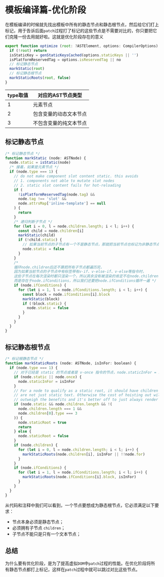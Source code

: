 # 模板编译篇-优化阶段

在模板编译的时候就先找出模板中所有的静态节点和静态根节点，然后给它们打上标记，用于告诉后面`patch`过程打了标记的这些节点是不需要对比的，你只要把它们克隆一份去用就好啦。这就是优化阶段存在的意义

```javascript
export function optimize (root: ?ASTElement, options: CompilerOptions) {
  if (!root) return
  isStaticKey = genStaticKeysCached(options.staticKeys || '')
  isPlatformReservedTag = options.isReservedTag || no
  // 标记静态节点
  markStatic(root)
  // 标记静态根节点
  markStaticRoots(root, false)
}
```



| type取值 | 对应的AST节点类型      |
| -------- | ---------------------- |
| 1        | 元素节点               |
| 2        | 包含变量的动态文本节点 |
| 3        | 不包含变量的纯文本节点 |



## 标记静态节点



```js
/* 标记静态节点 */
function markStatic (node: ASTNode) {
  node.static = isStatic(node)
  /* 接着，如果是元素节点 */
  if (node.type === 1) {
    // do not make component slot content static. this avoids
    // 1. components not able to mutate slot nodes
    // 2. static slot content fails for hot-reloading
    if (
      !isPlatformReservedTag(node.tag) &&
      node.tag !== 'slot' &&
      node.attrsMap['inline-template'] == null
    ) {
      return
    }
    /* 递归判断子节点 */
    for (let i = 0, l = node.children.length; i < l; i++) {
      const child = node.children[i]
      markStatic(child)
      if (!child.static) {
        // 如果当前节点的子节点有一个不是静态节点，那就把当前节点也标记为非静态节点
        node.static = false
      }
    }
    /* 
    循环node.children后还不算把所有子节点都遍历完，
    因为如果当前节点的子节点中有标签带有v-if、v-else-if、v-else等指令时，
    这些子节点在每次渲染时都只渲染一个，所以其余没有被渲染的肯定不在node.children中，
    而是存在于node.ifConditions，所以我们还要把node.ifConditions循环一遍 */
    if (node.ifConditions) {
      for (let i = 1, l = node.ifConditions.length; i < l; i++) {
        const block = node.ifConditions[i].block
        markStatic(block)
        if (!block.static) {
          node.static = false
        }
      }
    }
  }
}
```



## 标记静态根节点

```js
/* 标记根静态节点 */
function markStaticRoots (node: ASTNode, isInFor: boolean) {
  if (node.type === 1) {
    // 对于已经是 static 的节点或者是 v-once 指令的节点，node.staticInFor = isInFor
    if (node.static || node.once) {
      node.staticInFor = isInFor
    }
    // For a node to qualify as a static root, it should have children that
    // are not just static text. Otherwise the cost of hoisting out will
    // outweigh the benefits and it's better off to just always render it fresh.
    if (node.static && node.children.length && !(
      node.children.length === 1 &&
      node.children[0].type === 3
    )) {
      node.staticRoot = true
      return
    } else {
      node.staticRoot = false
    }
    if (node.children) {
      for (let i = 0, l = node.children.length; i < l; i++) {
        markStaticRoots(node.children[i], isInFor || !!node.for)
      }
    }
    if (node.ifConditions) {
      for (let i = 1, l = node.ifConditions.length; i < l; i++) {
        markStaticRoots(node.ifConditions[i].block, isInFor)
      }
    }
  }
}
```



从代码和注释中我们可以看到，一个节点要想成为静态根节点，它必须满足以下要求：

* 节点本身必须是静态节点；
* 必须拥有子节点 `children`；
* 子节点不能只是只有一个文本节点；



## 总结

为什么要有优化阶段，是为了提高虚拟`DOM`中`patch`过程的性能。在优化阶段将所有静态节点都打上标记，这样在`patch`过程中就可以跳过对比这些节点。